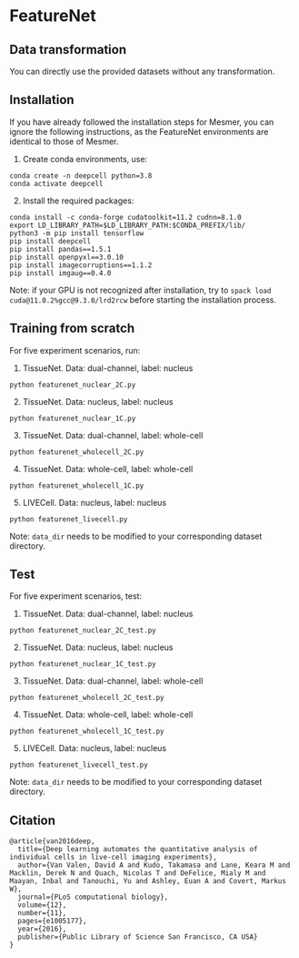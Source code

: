 # FeatureNet

## Data transformation
You can directly use the provided datasets without any transformation.

## Installation

If you have already followed the installation steps for Mesmer, you can ignore the following instructions, as the FeatureNet environments are identical to those of Mesmer.

1. Create conda environments, use:
```
conda create -n deepcell python=3.8
conda activate deepcell
```
   
2. Install the required packages:

```
conda install -c conda-forge cudatoolkit=11.2 cudnn=8.1.0
export LD_LIBRARY_PATH=$LD_LIBRARY_PATH:$CONDA_PREFIX/lib/ 
python3 -m pip install tensorflow
pip install deepcell
pip install pandas==1.5.1
pip install openpyxl==3.0.10
pip install imagecorruptions==1.1.2
pip install imgaug==0.4.0
```

Note: if your GPU is not recognized after installation, try to ```spack load cuda@11.0.2%gcc@9.3.0/lrd2rcw``` before starting the installation process.

## Training from scratch

For five experiment scenarios, run:

1. TissueNet. Data: dual-channel, label: nucleus
   
```
python featurenet_nuclear_2C.py
```

2. TissueNet. Data: nucleus, label: nucleus
   
```
python featurenet_nuclear_1C.py
```

3. TissueNet. Data: dual-channel, label: whole-cell
   
```
python featurenet_wholecell_2C.py
```

4. TissueNet. Data: whole-cell, label: whole-cell
   
```
python featurenet_wholecell_1C.py
```

5. LIVECell. Data: nucleus, label: nucleus

```
python featurenet_livecell.py
```

Note: ```data_dir``` needs to be modified to your corresponding dataset directory.

## Test

For five experiment scenarios, test:

1. TissueNet. Data: dual-channel, label: nucleus
   
```
python featurenet_nuclear_2C_test.py
```

2. TissueNet. Data: nucleus, label: nucleus
   
```
python featurenet_nuclear_1C_test.py
```

3. TissueNet. Data: dual-channel, label: whole-cell
   
```
python featurenet_wholecell_2C_test.py
```

4. TissueNet. Data: whole-cell, label: whole-cell
   
```
python featurenet_wholecell_1C_test.py
```

5. LIVECell. Data: nucleus, label: nucleus

```
python featurenet_livecell_test.py
```

Note: ```data_dir``` needs to be modified to your corresponding dataset directory.

## Citation

```
@article{van2016deep,
  title={Deep learning automates the quantitative analysis of individual cells in live-cell imaging experiments},
  author={Van Valen, David A and Kudo, Takamasa and Lane, Keara M and Macklin, Derek N and Quach, Nicolas T and DeFelice, Mialy M and Maayan, Inbal and Tanouchi, Yu and Ashley, Euan A and Covert, Markus W},
  journal={PLoS computational biology},
  volume={12},
  number={11},
  pages={e1005177},
  year={2016},
  publisher={Public Library of Science San Francisco, CA USA}
}
```


